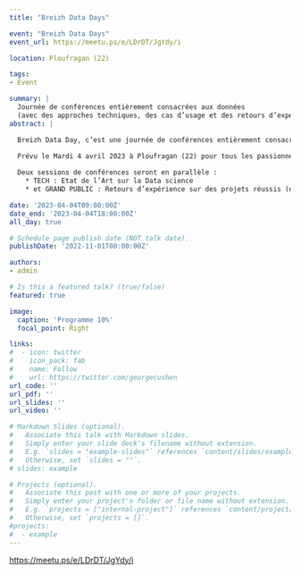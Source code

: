 ```yaml
---
title: "Breizh Data Days"

event: "Breizh Data Days"
event_url: https://meetu.ps/e/LDrDT/JgYdy/i

location: Ploufragan (22)

tags:
- Event

summary: |
  Journée de conférences entièrement consacrées aux données
  (avec des approches techniques, des cas d’usage et des retours d’expérience).
abstract: |

  Breizh Data Day, c’est une journée de conférences entièrement consacrées aux données (avec des approches techniques, des cas d’usage et des retours d’expérience).
  
  Prévu le Mardi 4 avril 2023 à Ploufragan (22) pour tous les passionnés des données (data lovers), cet événement est organisé par LA FRENCH TECH SAINT-BRIEUC BAY / INNOZH (https://www.lafrenchtech-saintbrieucbay.fr/) – (https://www.innozh.fr/)

  Deux sessions de conférences seront en parallèle :
    * TECH : Etat de l’Art sur la Data science
    * et GRAND PUBLIC : Retours d’expérience sur des projets réussis (ou non).

date: '2023-04-04T09:00:00Z'
date_end: '2023-04-04T18:00:00Z'
all_day: true

# Schedule page publish date (NOT talk date).
publishDate: '2022-11-01T00:00:00Z'

authors:
- admin

# Is this a featured talk? (true/false)
featured: true

image:
  caption: 'Programme 10%'
  focal_point: Right

links:
#  - icon: twitter
#    icon_pack: fab
#    name: Follow
#    url: https://twitter.com/georgecushen
url_code: ''
url_pdf: ''
url_slides: ''
url_video: ''

# Markdown Slides (optional).
#   Associate this talk with Markdown slides.
#   Simply enter your slide deck's filename without extension.
#   E.g. `slides = "example-slides"` references `content/slides/example-slides.md`.
#   Otherwise, set `slides = ""`.
# slides: example

# Projects (optional).
#   Associate this post with one or more of your projects.
#   Simply enter your project's folder or file name without extension.
#   E.g. `projects = ["internal-project"]` references `content/project/deep-learning/index.md`.
#   Otherwise, set `projects = []`.
#projects:
#  - example
---
```


https://meetu.ps/e/LDrDT/JgYdy/i